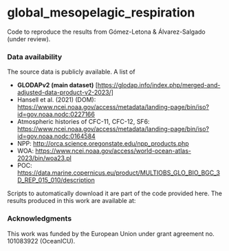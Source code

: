 # global_mesopelagic_respiration
Code to reproduce the results from Gómez-Letona &amp; Álvarez-Salgado (under review).

### Data availability
The source data is publicly available. A list of
-  **GLODAPv2 (main dataset)** [https://glodap.info/index.php/merged-and-adjusted-data-product-v2-2023/]
-  Hansell et al. (2021) (DOM): https://www.ncei.noaa.gov/access/metadata/landing-page/bin/iso?id=gov.noaa.nodc:0227166
-  Atmospheric histories of CFC-11, CFC-12, SF6: https://www.ncei.noaa.gov/access/metadata/landing-page/bin/iso?id=gov.noaa.nodc:0164584
-  NPP: http://orca.science.oregonstate.edu/npp_products.php
-  WOA: https://www.ncei.noaa.gov/access/world-ocean-atlas-2023/bin/woa23.pl
-  POC: https://data.marine.copernicus.eu/product/MULTIOBS_GLO_BIO_BGC_3D_REP_015_010/description

Scripts to automatically download it are part of the code provided here.
The results produced in this work are available at:

### Acknowledgments
This work was funded by the European Union under grant agreement no. 101083922 (OceanICU).

